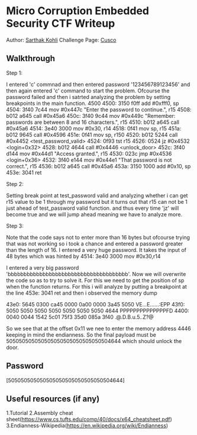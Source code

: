 # Micro Corruption Embedded Security CTF Writeup


Author: [Sarthak Kohli](https://github.com/SARTHAK811) 
Challenge Page: [Cusco](https://microcorruption.com/cpu/debugger)

## Walkthrough

Step 1:

I entered 'c' commnad and then entered password '123456789123456' and then again entered 'c' command to start the problem.
Ofcourse the password failed and then i satrted analyzing the problem by setting breakpoints in the main function.
4500 <login>
4500:  3150 f0ff      add	#0xfff0, sp
4504:  3f40 7c44      mov	#0x447c "Enter the password to continue.", r15
4508:  b012 a645      call	#0x45a6 <puts>
450c:  3f40 9c44      mov	#0x449c "Remember: passwords are between 8 and 16 characters.", r15
4510:  b012 a645      call	#0x45a6 <puts>
4514:  3e40 3000      mov	#0x30, r14
4518:  0f41           mov	sp, r15
451a:  b012 9645      call	#0x4596 <getsn>
451e:  0f41           mov	sp, r150
4520:  b012 5244      call	#0x4452 <test_password_valid>
4524:  0f93           tst	r15
4526:  0524           jz	#0x4532 <login+0x32>
4528:  b012 4644      call	#0x4446 <unlock_door>
452c:  3f40 d144      mov	#0x44d1 "Access granted.", r15
4530:  023c           jmp	#0x4536 <login+0x36>
4532:  3f40 e144      mov	#0x44e1 "That password is not correct.", r15
4536:  b012 a645      call	#0x45a6 <puts>
453a:  3150 1000      add	#0x10, sp
453e:  3041           ret

Step 2:

Setting break point at test_password valid and analyzing whether i can get r15 value to be 1 through my password but it turns out that r15 can not be 1 just ahead of test_password valid function.
and thus every time 'jz' will become true and we will jump ahead meaning we have to analyze more.

Step 3:

Note that the code says not to enter more than 16 bytes but ofcourse trying that was not working so i took a chance and entered a password greater than the length of 16. I entered a very huge password. It takes the input of 48 bytes which was hinted by 4514: 3e40 3000 mov #0x30,r14

I entered a very big password 'bbbbbbbbbbbbbbbbbbbbbbbbbbbbbbbbbbbbbb'.
Now we will overwrite the code so as to try to solve it.
For this we need to get the position of sp when the function returns.
For this i will analyze by putting a breakpoint at the line 453e: 3041 ret and then i observed the memory dump

43e0:   5645 0300 ca45 0000 0a00 0000 3a45 5050   VE...E......:EPP
43f0:   5050 5050 5050 5050 5050 5050 5050 4644   PPPPPPPPPPPPPPFD
4400:   0040 0044 1542 5c01 75f3 35d0 085a 3f40   .@.D.B\.u.5..Z?@

So we see that at the offset 0x11 we nee to enter the memory address 4446 keeping in mind the endianness. So the final payload must be 505050505050505050505050505050504644 which should unlock the door.

## Password

[505050505050505050505050505050504644]

## Useful resources (if any)
1.Tutorial
2.Assembly cheat sheet(https://www.cs.tufts.edu/comp/40/docs/x64_cheatsheet.pdf)
3.Endianness-Wikipedia(https://en.wikipedia.org/wiki/Endianness)
